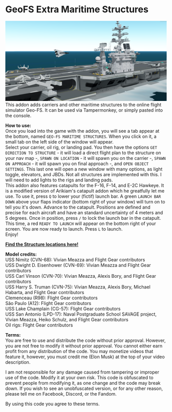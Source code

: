 # GeoFS Extra Maritime Structures
![F-14 Flyby](https://raw.githubusercontent.com/TotallyRealElonMusk/GeoFS-Extra-Maritime-Structures/main/images/carriers.png)
This addon adds carriers and other maritime structures to the online flight simulator Geo-FS. It can be used via Tampermonkey, or simply pasted into the console. <br>

**How to use:**<br>
Once you load into the game with the addon, you will see a tab appear at the bottom, named `GEO-FS MARITIME STRUCTURES`. When you click on it, a small tab on the left side of the window will appear.<br>
Select your carrier, oil rig, or landing pad. You then have the options `GET DIRECTION TO STRUCTURE` - it will load a direct flight plan to the structure on your nav map -, `SPAWN ON LOCATION` - it will spawn you on the carrier -, `SPAWN ON APPROACH` - it will spawn you on final approach -, and `OPEN OBJECT SETTINGS`. This last one will open a new window with many options, as light toggle, elevators, and JBDs. Not all structures are implemented with this. I will need to add lights to the rigs and landing pads.<br>
This addon also features catapults for the F-16, F-14, and E-2C Hawkeye. It is a modified version of Arikiam's catapult addon which he greatfully let me use. To use it, press `Q` to lower your (fictif) launch bar. A green `LAUNCH BAR DOWN` above your flaps indicator (bottom right of your window) will turn on to tell you it's down. Advance to the catapult. Positions are defined and precise for each aircraft and have an standard uncertainty of 4 meters and 5 degrees. Once in position, press `/` to lock the launch bar in the catapult. This time, a red `READY TO LAUNCH` will appear on the bottom right of your screen. You are now ready to launch. Press `L` to launch.<br>
Enjoy!<br>

[**Find the Structure locations here!**](https://www.google.com/maps/d/u/0/edit?mid=1WGPkTMEBwsjYf4WFaeR4O5DScqzu0Vg&ll=4.3868333146500404%2C0&z=2)




**Model credits:**<br>
USS Nimitz (CVN-68): Vivian Meazza and Flight Gear contributors<br>
USS Dwight D. Eisenhower (CVN-69): Vivian Meazza and Flight Gear contributors<br>
USS Carl Vinson (CVN-70): Vivian Meazza, Alexis Bory, and Flight Gear contributors<br>
USS Harry S. Truman (CVN-75): Vivian Meazza, Alexis Bory, Michael Habarta, and Flight Gear contributors<br>
Clemenceau (R98): Flight Gear contributors<br>
São Paulo (A12): Flight Gear contributors<br>
USS Lake Champlain (CG-57): Flight Gear contributors<br>
USS San Antonio (LPD-17): Naval Postgraduate School SAVAGE project, Vivian Meazza, Heiko Schulz, and Flight Gear contributors<br>
Oil rigs: Flight Gear contributors<br>

**Terms:**<br>
You are free to use and distribute the code without prior approval. However, you are not free to modify it without prior approval. You cannot either earn profit from any distribution of the code. You may monetize videos that feature it, however, you must credit me (Elon Musk) at the top of your video description.

I am not responsible for any damage caused from tampering or improper use of the code. Modify it at your own risk. This code is obfuscated to prevent people from modifying it, as one change and the code may break down. If you wish to see an unobfuscated version, or for any other reason, please tell me on Facebook, Discord, or the Fandom.

By using this code you agree to these terms.


